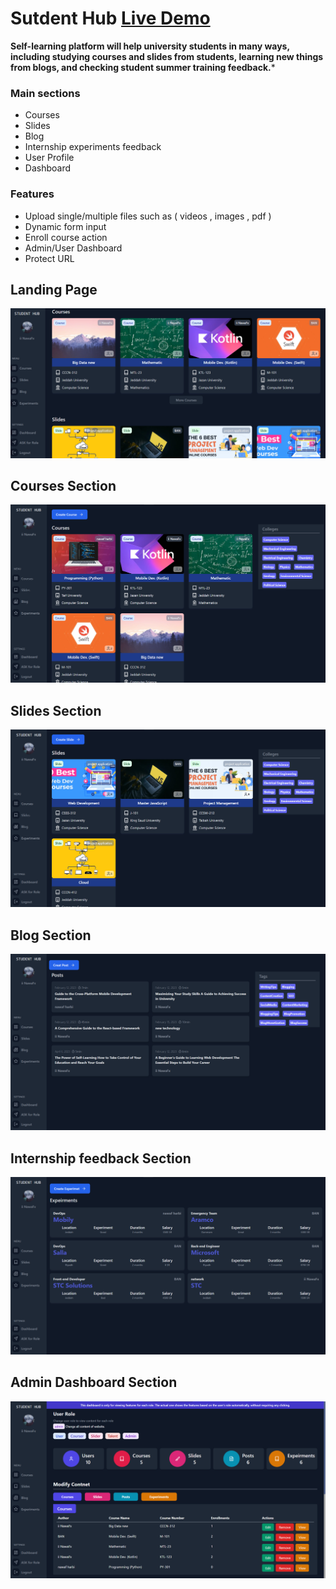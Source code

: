 # Sutdent Hub [Live Demo](https://student-hub-deploy-production.up.railway.app/)

**Self-learning platform will help university students in many ways, including
studying courses and slides from students, learning new things from blogs, and
checking student summer training feedback.***

### Main sections
* Courses
* Slides
* Blog
* Internship experiments feedback
* User Profile
* Dashboard
  
### Features
* Upload single/multiple files such as ( videos , images , pdf )
* Dynamic form input
* Enroll course action
* Admin/User Dashboard
* Protect URL

## Landing Page
![Landing Page](https://github.com/Nuf1i/Students-hub-graduation-project/blob/main/Preview/landing_page.png)

## Courses Section
![Landing Page](https://github.com/Nuf1i/Students-hub-graduation-project/blob/main/Preview/Courses.png)

## Slides Section
![Landing Page](https://github.com/Nuf1i/Students-hub-graduation-project/blob/main/Preview/slides.png)

## Blog Section
![Landing Page](https://github.com/Nuf1i/Students-hub-graduation-project/blob/main/Preview/blog.png)

## Internship feedback Section
![Landing Page](https://github.com/Nuf1i/Students-hub-graduation-project/blob/main/Preview/internship.png)

## Admin Dashboard Section
![Landing Page](https://github.com/Nuf1i/Students-hub-graduation-project/blob/main/Preview/dashboard.png)
